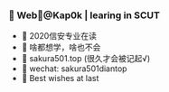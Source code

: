 ### 👋 Web🐶@Kap0k | learing in SCUT

- 🔭 2020信安专业在读
- 🌱 啥都想学，啥也不会
- 🤔 sakura501.top (很久才会被记起√)
- 💬 wechat: sakura501diantop
- 🌱 Best wishes at last
<!--
**Sakura-501/Sakura-501** is a ✨ _special_ ✨ repository because its `README.md` (this file) appears on your GitHub profile.

Here are some ideas to get you started:

- 🔭 I’m currently working on ...
- 🌱 I’m currently learning ...
- 👯 I’m looking to collaborate on ...
- 🤔 I’m looking for help with ...
- 💬 Ask me about ...
- 📫 How to reach me: ...
- 😄 Pronouns: ...
- ⚡ Fun fact: ...
-->
